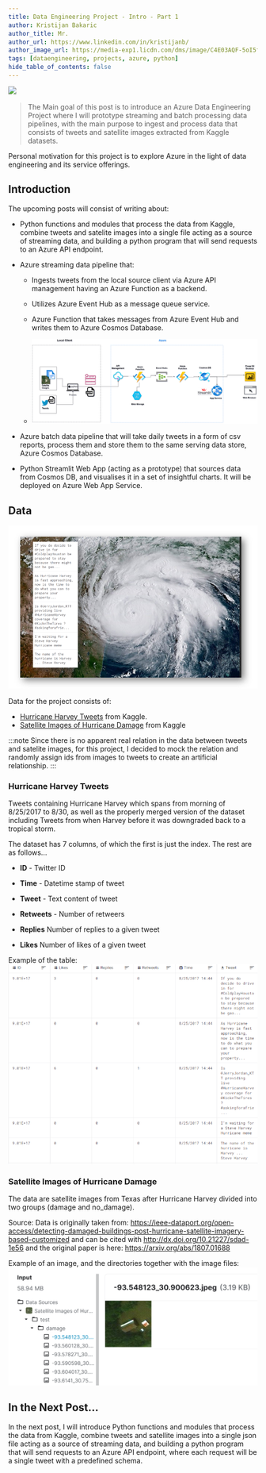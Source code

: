 ```yaml
---
title: Data Engineering Project - Intro - Part 1
author: Kristijan Bakaric
author_title: Mr.
author_url: https://www.linkedin.com/in/kristijanb/
author_image_url: https://media-exp1.licdn.com/dms/image/C4E03AQF-5oI5fHJPjw/profile-displayphoto-shrink_800_800/0/1606336983715?e=1620259200&v=beta&t=VvBP6s8IMDUwKDfvj6B3c-gGmN3IfioALIAboXg_DGE
tags: [dataengineering, projects, azure, python]
hide_table_of_contents: false
---
```


![](https://images.unsplash.com/photo-1516490981167-dc990a242afe?ixid=MXwxMjA3fDB8MHxwaG90by1wYWdlfHx8fGVufDB8fHw%3D&ixlib=rb-1.2.1&auto=format&fit=crop&w=2100&q=80)


> The Main goal of this post is to introduce an Azure Data Engineering Project where I will prototype streaming and batch processing data pipelines, with the main purpose to ingest and process data that consists of tweets and satellite images extracted from Kaggle datasets.

Personal motivation for this project is to explore Azure in the light of data engineering and its service offerings.


<!--truncate-->

## Introduction

The upcoming posts will consist of writing about:

  - Python functions and modules that process the data from Kaggle, combine tweets and satelite images into a single file acting as a source of streaming data, and building a python program that will send requests to an Azure API endpoint. 

  -  Azure streaming data pipeline that:
       - Ingests tweets from the local source client via Azure API management having an Azure Function as a backend.
       - Utilizes Azure Event Hub as a message queue service.
       - Azure Function that takes messages from Azure Event Hub and writes them to Azure Cosmos Database.
  
       - ![](./2021-02-28-data-engineering-part1/streaming-pipeline.png)

  - Azure batch data pipeline that will take daily tweets in a form of csv reports, process them and store them to the same serving data store, Azure Cosmos Database.

  - Python Streamlit Web App (acting as a prototype) that sources data from Cosmos DB, and visualises it in a set of insightful charts. It will be deployed on Azure Web App Service. 

## Data

![](./2021-02-28-data-engineering-part1/data.png)

Data for the project consists of:

- [Hurricane Harvey Tweets](https://www.kaggle.com/dan195/hurricaneharvey) from Kaggle.
- [Satellite Images of Hurricane Damage](https://www.kaggle.com/kmader/satellite-images-of-hurricane-damage) from Kaggle

:::note
 Since there is no apparent real relation in the data between tweets and satelite images, for this project, I decided to mock the relation and randomly assign ids from images to tweets to create an artificial relationship.
:::


### Hurricane Harvey Tweets

Tweets containing Hurricane Harvey which spans from morning of 8/25/2017 to 8/30, as well as the properly merged version of the dataset including Tweets from when Harvey before it was downgraded back to a tropical storm.

The dataset has 7 columns, of which the first is just the index. The rest are as follows...

  - **ID** - Twitter ID

  - **Time** - Datetime stamp of tweet
   
  - **Tweet** - Text content of tweet
 
  - **Retweets** - Number of retweers
 
  - **Replies** Number of replies to a given tweet
 
  - **Likes** Number of likes of a given tweet

Example of the table:
![](./2021-02-28-data-engineering-part1/tweets-example.png)

### Satellite Images of Hurricane Damage

The data are satellite images from Texas after Hurricane Harvey divided into two groups (damage and no_damage). 

Source: Data is originally taken from: https://ieee-dataport.org/open-access/detecting-damaged-buildings-post-hurricane-satellite-imagery-based-customized and can be cited with http://dx.doi.org/10.21227/sdad-1e56 and the original paper is here: https://arxiv.org/abs/1807.01688


Example of an image, and the directories together with the image files:
![](./2021-02-28-data-engineering-part1/image-example.png)


## In the Next Post...

In the next post, I will introduce Python functions and modules that process the data from Kaggle, combine tweets and satellite images into a single json file acting as a source of streaming data, and building a python program that will send requests to an Azure API endpoint, where each request will be a single tweet with a predefined schema. 

